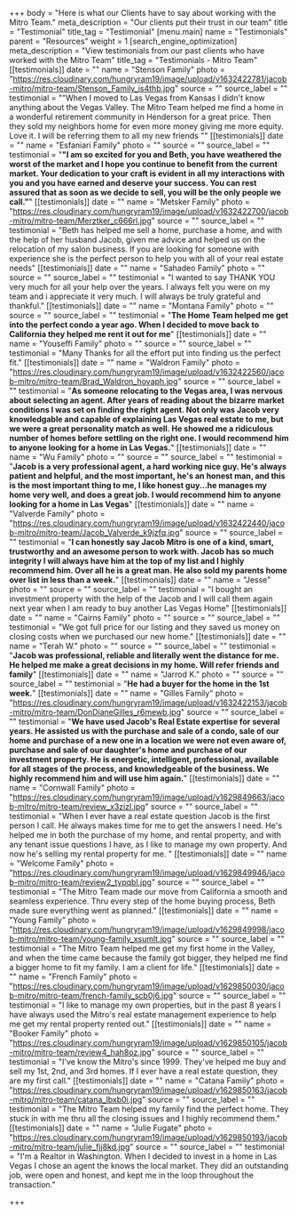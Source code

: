 +++
body = "Here is what our Clients have to say about working with the Mitro Team."
meta_description = "Our clients put their trust in our team"
title = "Testimonial"
title_tag = "Testimonial"
[menu.main]
name = "Testimonials"
parent = "Resources"
weight = 1
[search_engine_optimization]
meta_description = "View testimonials from our past clients who have worked with the Mitro Team"
title_tag = "Testimonials - Mitro Team"
[[testimonials]]
date = ""
name = "Stenson Family"
photo = "https://res.cloudinary.com/hungryram19/image/upload/v1632422781/jacob-mitro/mitro-team/Stenson_Family_is4thb.jpg"
source = ""
source_label = ""
testimonial = "\"When I moved to Las Vegas from Kansas I didn't know anything about the Vegas Valley. The Mitro Team helped me find a home in a wonderful retirement community in Henderson for a great price. Then they sold my neighbors home for even more money giving me more equity. Love it. I will be referring them to all my new friends \""
[[testimonials]]
date = ""
name = "Esfaniari Family"
photo = ""
source = ""
source_label = ""
testimonial = "**\"I am so excited for you and Beth, you have weathered the worst of the market and I hope you continue to benefit from the current market. Your dedication to your craft is evident in all my interactions with you and you have earned and deserve your success. You can rest assured that as soon as we decide to sell, you will be the only people we call.\"**"
[[testimonials]]
date = ""
name = "Metsker Family"
photo = "https://res.cloudinary.com/hungryram19/image/upload/v1632422700/jacob-mitro/mitro-team/Merztker_c666rl.jpg"
source = ""
source_label = ""
testimonial = "Beth has helped me sell a home, purchase a home, and with the help of her husband Jacob, given me advice and helped us on the relocation of my salon business. If you are looking for someone with experience she is the perfect person to help you with all of your real estate needs"
[[testimonials]]
date = ""
name = "Sahadeo Family"
photo = ""
source = ""
source_label = ""
testimonial = "I wanted to say THANK YOU very much for all your help over the years. I always felt you were on my team and i appreciate it very much. I will always be truly grateful and thankful."
[[testimonials]]
date = ""
name = "Montana Family"
photo = ""
source = ""
source_label = ""
testimonial = "**The Home Team helped me get into the perfect condo a year ago. When I decided to move back to California they helped me rent it out for me**"
[[testimonials]]
date = ""
name = "Youseffi Family"
photo = ""
source = ""
source_label = ""
testimonial = "Many Thanks for all the effort put into finding us the perfect fit.​"
[[testimonials]]
date = ""
name = "Waldron Family"
photo = "https://res.cloudinary.com/hungryram19/image/upload/v1632422560/jacob-mitro/mitro-team/Brad_Waldron_hovaph.jpg"
source = ""
source_label = ""
testimonial = "**As someone relocating to the Vegas area, I was nervous about selecting an agent. After years of reading about the bizarre market conditions I was set on finding the right agent. Not only was Jacob very knowledgable and capable of explaining Las Vegas real estate to me, but we were a great personality match as well. He showed me a ridiculous number of homes before settling on the right one. I would recommend him to anyone looking for a home in Las Vegas.**"
[[testimonials]]
date = ""
name = "Wu Family"
photo = ""
source = ""
source_label = ""
testimonial = "**Jacob is a very professional agent, a hard working nice guy. He's always patient and helpful, and the most important, he's an honest man, and this is the most important thing to me, I like honest guy...he manages my home very well, and does a great job. I would recommend him to anyone looking for a home in Las Vegas**"
[[testimonials]]
date = ""
name = "Valverde Family"
photo = "https://res.cloudinary.com/hungryram19/image/upload/v1632422440/jacob-mitro/mitro-team/Jacob_Valverde_k9jzfq.jpg"
source = ""
source_label = ""
testimonial = "**I can honestly say Jacob Mitro is one of a kind, smart, trustworthy and an awesome person to work with. Jacob has so much integrity I will always have him at the top of my list and I highly recommend him. Over all he is a great man. He also sold my parents home over list in less than a week.**"
[[testimonials]]
date = ""
name = "Jesse"
photo = ""
source = ""
source_label = ""
testimonial = "I bought an investment property with the help of the Jacob and I will call them again next year when I am ready to buy another Las Vegas Home​"
[[testimonials]]
date = ""
name = "Cairns Family"
photo = ""
source = ""
source_label = ""
testimonial = "We got full price for our listing and they saved us money on closing costs when we purchased our new home."
[[testimonials]]
date = ""
name = "Terah W."
photo = ""
source = ""
source_label = ""
testimonial = "**Jacob was professional, reliable and literally went the distance for me. He helped me make a great decisions in my home. Will refer friends and family**"
[[testimonials]]
date = ""
name = "Jarrod K."
photo = ""
source = ""
source_label = ""
testimonial = "**He had a buyer for the home in the 1st week.**"
[[testimonials]]
date = ""
name = "Gilles Family"
photo = "https://res.cloudinary.com/hungryram19/image/upload/v1632422153/jacob-mitro/mitro-team/DonDianeGilles_r6mewb.jpg"
source = ""
source_label = ""
testimonial = "**We have used Jacob's Real Estate expertise for several years. He assisted us with the purchase and sale of a condo, sale of our home and purchase of a new one in a location we were not even aware of, purchase and sale of our daughter's home and purchase of our investment property. He is energetic, intelligent, professional, available for all stages of the process, and knowledgeable of the business. We highly recommend him and will use him again.**"
[[testimonials]]
date = ""
name = "Cornwall Family"
photo = "https://res.cloudinary.com/hungryram19/image/upload/v1629849663/jacob-mitro/mitro-team/review_x3zizl.jpg"
source = ""
source_label = ""
testimonial = "When I ever have a real estate question Jacob is the first person I call. He always makes time for me to get the answers I need. He's helped me in both the purchase of my home, and rental property, and with any tenant issue questions I have, as I like to manage my own property. And now he's selling my rental property for me. "
[[testimonials]]
date = ""
name = "Welcome Family"
photo = "https://res.cloudinary.com/hungryram19/image/upload/v1629849946/jacob-mitro/mitro-team/review2_typqbl.jpg"
source = ""
source_label = ""
testimonial = "The Mitro Team made our move from California a smooth and seamless experience. Thru every step of the home buying process, Beth made sure everything went as planned."
[[testimonials]]
date = ""
name = "Young Family"
photo = "https://res.cloudinary.com/hungryram19/image/upload/v1629849998/jacob-mitro/mitro-team/young-family_xsumlt.jpg"
source = ""
source_label = ""
testimonial = "The Mitro Team helped me get my first home in the Valley, and when the time came because the family got bigger, they helped me find a bigger home to fit my family. I am a client for life."
[[testimonials]]
date = ""
name = "French Family"
photo = "https://res.cloudinary.com/hungryram19/image/upload/v1629850030/jacob-mitro/mitro-team/french-family_scb0j6.jpg"
source = ""
source_label = ""
testimonial = "I like to manage my own properties, but in the past 8 years I have always used the Mitro's real estate management experience to help me get my rental property rented out."
[[testimonials]]
date = ""
name = "Booker Family"
photo = "https://res.cloudinary.com/hungryram19/image/upload/v1629850105/jacob-mitro/mitro-team/review4_hah8oz.jpg"
source = ""
source_label = ""
testimonial = "I've know the Mitro's since 1999. They've helped me buy and sell my 1st, 2nd, and 3rd homes. If I ever have a real estate question, they are my first call."
[[testimonials]]
date = ""
name = "Catana Family"
photo = "https://res.cloudinary.com/hungryram19/image/upload/v1629850163/jacob-mitro/mitro-team/catana_lbxb0i.jpg"
source = ""
source_label = ""
testimonial = "The Mitro Team helped my family find the perfect home. They stuck in with me thru all the closing issues and I highly recommend them."
[[testimonials]]
date = ""
name = "Julie Fugate"
photo = "https://res.cloudinary.com/hungryram19/image/upload/v1629850193/jacob-mitro/mitro-team/julie_fjj8kd.jpg"
source = ""
source_label = ""
testimonial = "I'm a Realtor in Washington. When I decided to invest in a home in Las Vegas I chose an agent the knows the local market. They did an outstanding job, were open and honest, and kept me in the loop throughout the transaction."

+++
